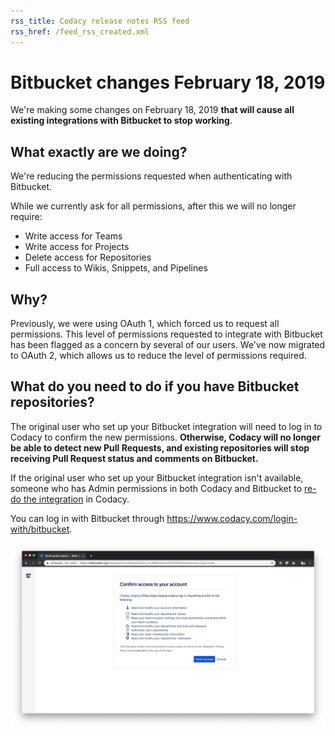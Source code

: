 ```yaml
---
rss_title: Codacy release notes RSS feed
rss_href: /feed_rss_created.xml
---
```


# Bitbucket changes February 18, 2019

We're making some changes on February 18, 2019 **that will cause all existing integrations with Bitbucket to stop working**.

## What exactly are we doing?

We're reducing the permissions requested when authenticating with Bitbucket.

While we currently ask for all permissions, after this we will no longer require:

-   Write access for Teams
-   Write access for Projects
-   Delete access for Repositories
-   Full access to Wikis, Snippets, and Pipelines

## Why?

Previously, we were using OAuth 1, which forced us to request all permissions. This level of permissions requested to integrate with Bitbucket has been flagged as a concern by several of our users. We've now migrated to OAuth 2, which allows us to reduce the level of permissions required.

## What do you need to do if you have Bitbucket repositories?

The original user who set up your Bitbucket integration will need to log in to Codacy to confirm the new permissions. **Otherwise, Codacy will no longer be able to detect new Pull Requests, and existing repositories will stop receiving Pull Request status and comments on Bitbucket.**

If the original user who set up your Bitbucket integration isn't available, someone who has Admin permissions in both Codacy and Bitbucket to [re-do the integration](../../repositories-configure/integrations/bitbucket-integration.md) in Codacy.

You can log in with Bitbucket through <https://www.codacy.com/login-with/bitbucket>.

![Logging in using Bitbucket](../images/2019-02-18-bitbucket-changes.png)
